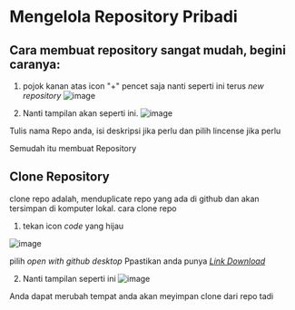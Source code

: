 # Mengelola Repository Pribadi

## Cara membuat repository sangat mudah, begini caranya:

1. pojok kanan atas icon "+" pencet saja nanti seperti ini terus *new repository*
![image](https://user-images.githubusercontent.com/91442260/135289325-4254edb5-78d2-40f8-a223-15d1396f2b0e.png)

2. Nanti tampilan akan seperti ini.
![image](https://user-images.githubusercontent.com/91442260/135289606-ef8456fc-6bd5-4b5c-bc96-4dd751aaf489.png)

Tulis nama Repo anda, isi deskripsi jika perlu dan pilih lincense jika perlu 

Semudah itu membuat Repository

## Clone Repository
clone repo adalah, menduplicate repo yang ada di github dan akan tersimpan di komputer lokal. cara clone repo

1. tekan icon *code* yang hijau 

![image](https://user-images.githubusercontent.com/91442260/135291283-38e775b4-ab5d-4a7c-a371-c3fe5d8d5633.png)

pilih *open with github desktop* Ppastikan anda punya [*Link Download*](https://desktop.github.com/)

2. Nanti tampilan seperti ini
![image](https://user-images.githubusercontent.com/91442260/135292361-ce956cdb-b2fe-4af5-8ac7-c6b69643cf64.png)

Anda dapat merubah tempat anda akan meyimpan clone dari repo tadi






















